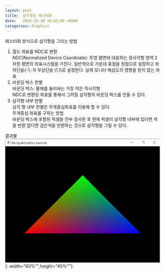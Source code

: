 ```yaml
---
layout: post
title:  삼각형의 래스터화
date:   2023-12-30 19:42:00 +0900
categories: Graphics
---
```


래스터화 방식으로 삼각형을 그리는 방법
1. 월드 좌표를 NDC로 변환   
NDC(Normalized Device Coordinate): 투영 평면에 대응하는 정사각형 영역 2차원 평면의 좌표시스템을 가진다. 일반적으로 가운데 중점을 원점으로 설정하고 좌하단을(-1,-1) 우상단을 (1,1)로 설정한다.
실제 모니터 해상도의 영향을 받지 않는 좌표
1. 바운딩 박스 판별   
바운딩 박스: 물체를 둘러싸는 가장 작은 직사각형   
NDC로 변환된 좌표를 통해서 그려질 삼각형의 바운딩 박스를 만들 수 있다. 
1. 삼각형 내부 판별   
삼각 형 내부 판별은 무게중심좌표를 이용해 할 수 있다.   
무게중심 좌표를 구하는 방법   
바운딩 박스에 포함된 픽셀을 전부 검사한 후 현재 픽셀이 삼각형 내부에 있다면 색을 반환 없다면 검은색을 반환하는 것으로 삼각형을 그릴 수 있다.    

결과물   
![Result](/images/231230-1.jpg){: width="60%"",height="40%""}  